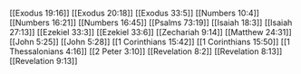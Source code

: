 [[Exodus 19:16]]
[[Exodus 20:18]]
[[Exodus 33:5]]
[[Numbers 10:4]]
[[Numbers 16:21]]
[[Numbers 16:45]]
[[Psalms 73:19]]
[[Isaiah 18:3]]
[[Isaiah 27:13]]
[[Ezekiel 33:3]]
[[Ezekiel 33:6]]
[[Zechariah 9:14]]
[[Matthew 24:31]]
[[John 5:25]]
[[John 5:28]]
[[1 Corinthians 15:42]]
[[1 Corinthians 15:50]]
[[1 Thessalonians 4:16]]
[[2 Peter 3:10]]
[[Revelation 8:2]]
[[Revelation 8:13]]
[[Revelation 9:13]]
